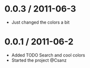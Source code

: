 0.0.3 / 2011-06-3
==================

  * Just changed the colors a bit
  
0.0.1 / 2011-06-2
==================

  * Added TODO Search and cool colors
  * Started the project @Csanz

